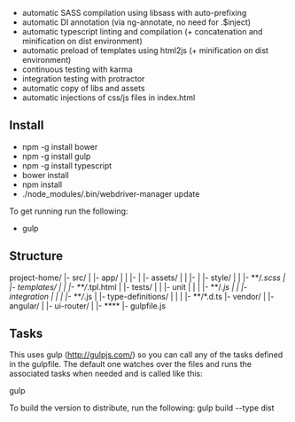 - automatic SASS compilation using libsass  with auto-prefixing
- automatic DI annotation (via ng-annotate, no need for .$inject)
- automatic typescript linting and compilation (+ concatenation and minification on dist environment)
- automatic preload of templates using html2js (+ minification on dist environment)
- continuous testing with karma
- integration testing with protractor
- automatic copy of libs and assets
- automatic injections of css/js files in index.html


## Install

- npm -g install bower
- npm -g install gulp
- npm -g install typescript
- bower install
- npm install
- ./node_modules/.bin/webdriver-manager update


To get running run the following:

- gulp




## Structure

project-home/
  |- src/
  |  |- app/
  |  |  |- <app logic>
  |  |- assets/
  |  |  |- <static files>
  |  |- style/
  |  |  |- **/*.scss
  |  |- templates/
  |  |  |- **/*.tpl.html
  |  |- tests/
  |  |  |- unit
  |  |  |  |- **/*.js
  |  |  |- integration
  |  |  |  |- **/*.js
  |  |- type-definitions/
  |  |  |  |- **/*.d.ts
  |- vendor/
  |  |- angular/
  |  |- ui-router/
  |  |- ****
  |- gulpfile.js


## Tasks
This uses gulp (http://gulpjs.com/) so you can call any of the tasks defined in the gulpfile.
The default one watches over the files and runs the associated tasks when needed and is called like this:

gulp

To build the version to distribute, run the following:
gulp build --type dist
